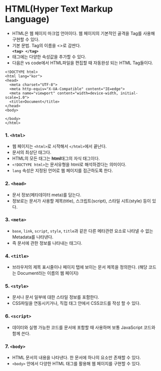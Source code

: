# HTML(Hyper Text Markup Language)

- HTML은 웹 페이지 마크업 언어이다. 웹 페이지의 기본적인 골격을 Tag를 사용해 구현할 수 있다.
- 기본 문법. Tag의 이름을 <>로 감싼다. <br>
  <strong>`<tag> </tag>`</strong>
- 태그에는 다양한 속성값을 추가할 수 있다.
- 다음은 vs code에서 HTML파일을 편집할 때 자동완성 되는 HTML Tag들이다.

```
<!DOCTYPE html>
<html lang="kor">
<head>
  <meta charset="UTF-8">
  <meta http-equiv="X-UA-Compatible" content="IE=edge">
  <meta name="viewport" content="width=device-width, initial-scale=1.0">
  <title>Document</title>
</head>
<body>

</body>
</html>
```

### 1. `<html>`

- 웹 페이지는 `<html>`로 시작해서 `</html>`에서 끝난다.
- 문서의 최상단 태그다.
- HTML의 모든 태그는 <strong>html</strong>태그의 자식 태그이다.
- `<!DOCTYPE html>`는 문서유형을 html로 해석하겠다는 의미이다.
- `lang` 속성은 지정된 언어로 웹 페이지를 접근하도록 한다.

### 2. `<head>`

- 문서 정보(메타데이터 meta)를 담는다.
- 정보로는 문서가 사용할 제목(title), 스크립트(script), 스타일 시트(style) 등이 있다.

### 3. `<meta>`

- `base`, `link`, `script`, `style`, `title`과 같은 다른 메타관련 요소로 나타낼 수 없는 Metadata를 나타낸다.
- 즉 문서에 관한 정보를 나타내는 태그다.

### 4. `<title>`

- 브라우저의 제목 표시줄이나 페이지 탭에 보이는 문서 제목을 정의한다. (해당 코드는 Document라는 이름의 웹 페이지)

### 5. `<style>`

- 문서나 문서 일부에 대한 스타일 정보를 포함한다.
- CSS파일을 연동시키거나, 직접 태그 안에서 CSS코드를 작성 할 수 있다.

### 6. `<script>`

- 데이터와 실행 가능한 코드를 문서에 포함할 때 사용하며 보통 JavaScript 코드와 함께 쓴다.

### 7. `<body>`

- HTML 문서의 내용을 나타낸다. 한 문서에 하나의 <body> 요소만 존재할 수 있다.
- `<body>` 안에서 다양한 HTML 태그를 활용해 웹 페이지를 구현할 수 있다.
